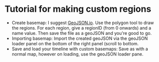 # Tutorial for making custom regions
- Create basemap: I suggest [GeoJSON.io](https://geojson.io/). Use the polygon tool to draw the regions. For each region, give a regionID (from 0 onwards) and a name value. Then save the file as a geoJSON and you're good to go.
- Importing basemap: Import the created geoJSON via the geoJSON loader panel on the bottom of the right panel (scroll to bottom.
- Save and load your timeline with custom basemaps: Save as with a normal map, however on loading, use the geoJSON loader pane.